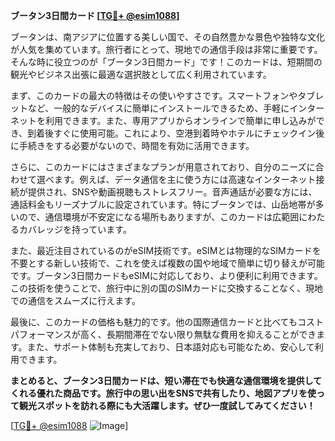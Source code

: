 **ブータン3日間カード [[TG💪+ @esim1088](https://t.me/s/esim1088)]**

ブータンは、南アジアに位置する美しい国で、その自然豊かな景色や独特な文化が人気を集めています。旅行者にとって、現地での通信手段は非常に重要です。そんな時に役立つのが「ブータン3日間カード」です！このカードは、短期間の観光やビジネス出張に最適な選択肢として広く利用されています。

まず、このカードの最大の特徴はその使いやすさです。スマートフォンやタブレットなど、一般的なデバイスに簡単にインストールできるため、手軽にインターネットを利用できます。また、専用アプリからオンラインで簡単に申し込みができ、到着後すぐに使用可能。これにより、空港到着時やホテルにチェックイン後に手続きをする必要がないので、時間を有効に活用できます。

さらに、このカードにはさまざまなプランが用意されており、自分のニーズに合わせて選べます。例えば、データ通信を主に使う方には高速なインターネット接続が提供され、SNSや動画視聴もストレスフリー。音声通話が必要な方には、通話料金もリーズナブルに設定されています。特にブータンでは、山岳地帯が多いので、通信環境が不安定になる場所もありますが、このカードは広範囲にわたるカバレッジを持っています。

また、最近注目されているのがeSIM技術です。eSIMとは物理的なSIMカードを不要とする新しい技術で、これを使えば複数の国や地域で簡単に切り替えが可能です。ブータン3日間カードもeSIMに対応しており、より便利に利用できます。この技術を使うことで、旅行中に別の国のSIMカードに交換することなく、現地での通信をスムーズに行えます。

最後に、このカードの価格も魅力的です。他の国際通信カードと比べてもコストパフォーマンスが高く、長期間滞在でない限り無駄な費用を抑えることができます。また、サポート体制も充実しており、日本語対応も可能なため、安心して利用できます。

**まとめると、ブータン3日間カードは、短い滞在でも快適な通信環境を提供してくれる優れた商品です。旅行中の思い出をSNSで共有したり、地図アプリを使って観光スポットを訪れる際にも大活躍します。ぜひ一度試してみてください！**

[[TG💪+ @esim1088](https://t.me/s/esim1088) ![Image](https://i.postimg.cc/Y0z9fWf4/image.png)]